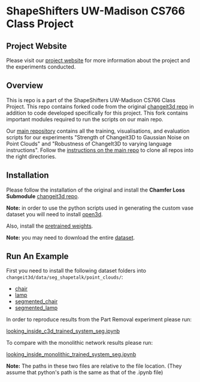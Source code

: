 # ShapeShifters UW-Madison CS766 Class Project

## Project Website
Please visit our [project website](https://roettges.github.io/shapeshifter_CS766/) for more information about the project and the experiments conducted. 

## Overview
This is repo is a part of the ShapeShifters UW-Madison CS766 Class Project.
This repo contains forked code from the original [changeit3d repo](https://github.com/optas/changeit3d) in addition to code developed specifically for this project. This fork contains important modules required to run the scripts on our main repo.  
  
Our [main repository](https://github.com/Auc7us/shapeshifters) contains all the training, visualisations, and evaluation scripts for our experiments "Strength of Changeit3D to Gaussian Noise on Point Clouds" and "Robustness of ChangeIt3D to varying language instructions". Follow the [instructions on the main repo](https://github.com/Auc7us/shapeshifters/blob/main/README.md#dependencies) to clone all repos into the right directories. 


## Installation
Please follow the installation of the original and install the **Chamfer Loss Submodule** [changeit3d repo](https://github.com/optas/changeit3d?tab=readme-ov-file#installation).

**Note:** in order to use the python scripts used in generating the custom vase dataset you will need to install [open3d](https://www.open3d.org/).

Also, install the [pretrained weights](https://github.com/optas/changeit3d?tab=readme-ov-file#pretained-weights-and-networks).

**Note:** you may need to download the entire [dataset](https://github.com/optas/changeit3d?tab=readme-ov-file#shapetalk-dataset--rocket-).

## Run An Example

First you need to install the following dataset folders into `changeit3d/data/seg_shapetalk/point_clouds/`:
 
 - [chair](https://drive.google.com/drive/folders/1CN_2YQcfustc_GMiwDXLRZeKf5D1kMJO?usp=drive_link)
 - [lamp](https://drive.google.com/drive/folders/1BoL0QChCe9chLj4ItfwqV3oE0c3Slr1M?usp=drive_link)
 - [segmented_chair](https://drive.google.com/drive/folders/1qgYMANYQUzQ9sU1uhx0oJ-wxLORY4IUG?usp=drive_link) 
 - [segmented_lamp](https://drive.google.com/drive/folders/13VuJuqg5PNDtGvZg6rIfApH9EAVZ3n2s?usp=drive_link)


In order to reproduce results from the Part Removal experiment please run: 

[looking_inside_c3d_trained_system_seg.ipynb](https://github.com/kcmacauley/changeit3d/blob/main/changeit3d/notebooks/change_it_nets/looking_inside_c3d_trained_system_seg.ipynb)

To compare with the monolithic network results please run: 

[looking_inside_monolithic_trained_system_seg.ipynb](https://github.com/kcmacauley/changeit3d/blob/main/changeit3d/notebooks/change_it_nets/looking_inside_monolithic_trained_system_seg.ipynb)

**Note:** The paths in these two files are relative to the file location. (They assume that python's path is the same as that of the .ipynb file)
